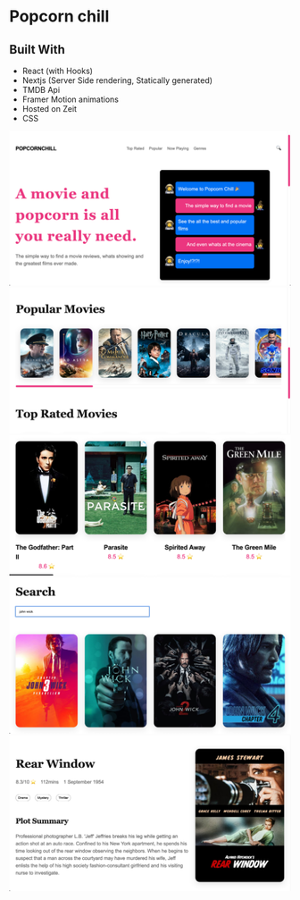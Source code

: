 # Popcorn chill

## Built With

- React (with Hooks)
- Nextjs (Server Side rendering, Statically generated)
- TMDB Api
- Framer Motion animations
- Hosted on Zeit
- CSS

<img src='/public/s1.png' />
<img src='/public/s2.png' />
<img src='/public/s3.png' />
<img src='/public/s4.png' />
<img src='/public/s5.png' />
